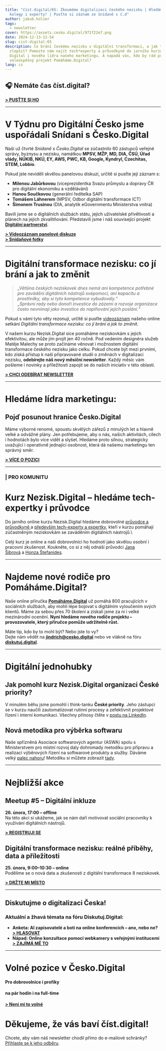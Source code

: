 ```yaml
---
title: "číst.digital/65: Zkoumáme digitalizaci českého nezisku | Hledáme nové
  kolegy i experty! | Pusťte si záznam ze Snídaně s č.d"
author: jakub.holzer
tags:
  - newsletter
cover: https://assets.cesko.digital/971f22e7.png
date: 2024-12-13-12-54
slug: cist-digital-65
description: Co brání českému nezisku v digitální transformaci, a jak to můžeme
  zlepšit? Pomozte nám najít tech*experty a průvodkyně do jarního kurzu Nezisk.
  Digital i nového lídra našeho marketingu. A napadá vás, kdo by rád převzal náš
  veleúspěšný projekt Pomáháme.Digital?
lang: cs
---
```

## 🎧 Nemáte čas číst.digital?

**[\> PUSŤTE SI HO](https://creators.spotify.com/pod/show/poslouchatdigital/episodes/poslouchat-st-digital65-Zkoumme-digitalizaci-eskho-nezisku--Hledme-nov-kolegy-i-experty---Puste-si-zznam-ze-Sndan-s--d-e2s9cub)**

- - -

# **V Týdnu pro Digitální Česko jsme uspořádali Snídani s Česko.Digital**

Naší už čtvrté *Snídaně s Česko.Digital* se zúčastnilo 60 zástupců veřejné správy, byznysu a nezisku, namátkou **MPSV, MŽP, MD, DIA, ČSÚ, Úřad vlády, NÚKIB, NKÚ, EY, AWS, PWC, KB, Google, Kyndryl, Czechitas, STEM, Lobbio**.

Pokud jste neviděli skvělou panelovou diskuzi, určitě si pusťte její záznam s:

* **Milenou Jabůrkovou** (viceprezidentka Svazu průmyslu a dopravy ČR pro digitální ekonomiku a vzdělávání)
* **Hanou Součkovou** (generální ředitelka SAP)
* **Tomášem Láhnerem** (MPSV, Odbor digitální transformace ICT)
* **Šimonem Trusinou** (DIA, analytik eGovernmentu Ministerstva vnitra)

Bavili jsme se o digitálních službách státu, jejich uživatelské přívětivosti a plánech na jejich zkvalitňování. Představili jsme i náš související projekt **[Digitální partnerství](https://www.cesko.digital/projekty/digitalni-partnerstvi/home)**.

**[\> Videozáznam panelové diskuze](https://www.youtube.com/watch?v=BnShhFvbxUI)**\
**[\> Snídaňové fotky](https://foto.cesko.digital/Sn%C3%ADdan%C4%9B-s-%C4%8CeskoDigital-na-%C3%9A%C5%99adu-vl%C3%A1dy)**

- - -

# **Digitální transformace nezisku: co jí brání a jak to změnit**

> *„Většina českých neziskovek dnes nemá ani kompetence potřebné pro zavádění digitálních nástrojů svépomocí, ani kapacitu a prostředky, aby si tyto kompetence vybudovaly.“*\
> *„Správní rady nebo donoři investice do zázemí a rozvoje organizace často nevnímají jako investice do naplňování jejich poslání.“*

Pokud s vámi tyto věty rezonují, určitě si pusťte [videozáznam](https://www.youtube.com/watch?v=-7mpU5ROeus) našeho online setkání *Digitální transformace nezisku: co jí brání a jak to změnit.*

V našem kurzu Nezisk.Digital sice pomáháme neziskovkám s jejich efektivitou, ale může jím projít jen 40 ročně. Pod vedením designéra služeb Matěje Malechy se proto začínáme věnovat i možnostem digitální transformace českého nezisku jako celku. Pokud chcete být mezi prvními, kdo získá přístup k naší připravované studii o změnách v digitalizaci nezisku, **odebírejte náš nový měsíční newsletter**. Každý měsíc vám pošleme i novinky a příležitosti zapojit se do našich iniciativ v této oblasti.

**[\> CHCI ODEBÍRAT NEWSLETTER](https://ceskodigital.ecomailapp.cz/public/form/8-0ff8f206695a872edfb6fade7b6458ba)**

- - -

# **Hledáme lídra marketingu:**

## Pojď posunout hranice Česko.Digital

Máme výborné renomé, spoustu skvělých zářezů z minulých let a hlavně velké a odvážné plány. Jen potřebujeme, aby o nás, našich aktivitách, cílech i hodnotách bylo více vidět a slyšet. Hledáme proto silnou, strategicky uvažující i operativně jednající osobnost, která dá našemu marketingu ten správný směr.

**[\> VÍCE O POZICI](https://app.cesko.digital/opportunities/recWyalOO144wnXXy)**

- - -

### \| PRO KOMUNITU

# **Kurz Nezisk.Digital – hledáme tech-expertky i průvodce**

Do jarního online kurzu Nezisk.Digital hledáme dobrovolné [průvodce a průvodkyně ](https://app.cesko.digital/opportunities/recP8PO9DhSXwERTr)a [především tech-experty a expertky](https://app.cesko.digital/opportunities/recGLCcg5xF0wsi5e), kteří v kurzu pomáhají zúčastněným neziskovkám se zaváděním digitálních nástrojů.\

Celý kurz je online a naši dobrovolníci ho hodnotí jako skvělou osobní i pracovní zkušenost. Koukněte, co si z něj odnáší průvodci [Jana Šibrová](https://ceskodigital.ecomailapp.cz/campaigns/render/729/479ab3ceaac446891b1c94355aac890d) a [Honza Štefanides](https://www.linkedin.com/feed/update/urn:li:activity:7271825856623251456/).

- - -

# **Najdeme nové rodiče pro Pomáháme.Digital?**

Naše online příručka **[Pomáháme.Digital](https://www.pomahame.digital/)** už pomáhá 800 pracujících v sociálních službách, aby mohli lépe bojovat s digitálním vyloučením svých klientů. 
Máme za sebou přes 70 školení a získali jsme za ni i velké mezinárodní ocenění. **Nyní hledáme nového rodiče projektu – provozovatele, který příručce pomůže udržitelně růst.**

Máte tip, kdo by to mohl být? Nebo jste to vy?\
Dejte nám vědět na **jindrich@cesko.digital** nebo ve vlákně na fóru **[diskutuj.digital](https://diskutuj.digital/t/hledame-provozovatele-pomahame-digital/925/3)**.

- - -

# **Digitální jednohubky**

## Jak pomohl kurz Nezisk.Digital organizaci České priority?

V minulém běhu jsme pomohli i think-tanku **České priority**. Jeho zástupci se v kurzu naučili zautomatizovat rutinní procesy a zefektivnit projektové řízení i interní komunikaci. Všechny přínosy čtěte v [postu na LinkedIn](https://www.linkedin.com/company/cesko-digital/). 

## Nová metodika pro výběrka softwaru

Naše spřízněná Asociace softwarových agentur (ASWA) spolu s Ministerstvem pro místní rozvoj daly dohromady metodiku pro přípravu a realizaci výběrových řízení na softwarové produkty a služby. Dáváme velký [palec nahoru](https://www.linkedin.com/feed/update/urn:li:activity:7257780293510533121/)! Metodiku si můžete zobrazit [tady](https://portal-vz.cz/wp-content/uploads/2017/09/NSVZ_JAK-PRIPRAVIT-MODERNI-VYBEROVE-RIZENI_online-1.pdf). 

- - -

# Nejbližší akce

## Meetup #5 – Digitální inkluze

**26. února, 17:00 – offline**\
Na této akci si ukážeme, jak se nám daří motivovat sociální pracovníky k využívání digitálních nástrojů.

**[\> REGISTRUJI SE](https://app.cesko.digital/events/meetup-ceskodigital-5)**

## Digitální transformace nezisku: reálné příběhy, data a příležitosti

**25. února, 9:00–10:30 – online**\
Podělíme se o nová data a zkušenosti z digitální transformace 8 neziskovek.

**[\> DRŽTE MI MÍSTO](https://airtable.com/appBMJcLnBva02IEy/shr7e5GpqzKrYFvII)**

- - -

## Diskutujme o digitalizaci Česka!

### Aktuální a žhavá témata na fóru Diskutuj.Digital:

* **Anketa: AI zapisovatelé a boti na online konferencích – ano, nebo ne?**\
  **[\> HLASOVAT](https://diskutuj.digital/t/ai-zapisovatele-a-boti-na-online-konferencich-ano-nebo-ne/928)**
* **Nápad: Online konzultace pomocí webkamery s veřejnými institucemi**\
  **[\> ZAJÍMÁ MĚ TO](https://diskutuj.digital/t/online-konzultace-pomoci-webkamery-s-institucemi/905)**

- - -

# Volné pozice v Česko.Digital

#### Pro dobrovolnice i profíky

#### na pár hodin i na full-time

**[\> Není mi to volné](https://app.cesko.digital/)**

# Děkujeme, že vás baví číst.digital!

Chcete, aby vám náš newsletter chodil přímo do e-mailové schránky? [Přihlaste se k jeho odběru](https://ceskodigital.ecomailapp.cz/public/form/6-3fdfd544852ed7431aa64f3b9481afb9).
